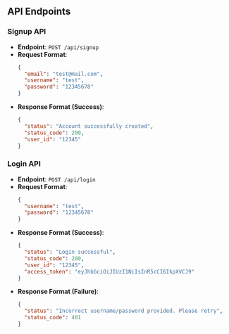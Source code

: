 ## API Endpoints

### Signup API

- **Endpoint**: `POST /api/signup`
- **Request Format**:
  ```json
  {
    "email": "test@mail.com",
    "username": "test",
    "password": "12345678"
  }
  ```
- **Response Format (Success)**:
  ```json
  {
    "status": "Account successfully created",
    "status_code": 200,
    "user_id": "12345"
  }
  ```

### Login API

- **Endpoint**: `POST /api/login`
- **Request Format**:
  ```json
  {
    "username": "test",
    "password": "12345678"
  }
  ```
- **Response Format (Success)**:
  ```json
  {
    "status": "Login successful",
    "status_code": 200,
    "user_id": "12345",
    "access_token": "eyJhbGciOiJIUzI1NiIsInR5cCI6IkpXVCJ9"
  }
  ```
- **Response Format (Failure)**:
  ```json
  {
    "status": "Incorrect username/password provided. Please retry",
    "status_code": 401
  }
  ```
